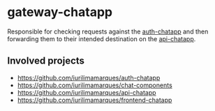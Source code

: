 # gateway-chatapp

Responsible for checking requests against the [auth-chatapp](https://github.com/iurilimamarques/auth-chatapp) and then forwarding them to their intended destination on the [api-chatapp](https://github.com/iurilimamarques/api-chatapp).

## Involved projects
- https://github.com/iurilimamarques/auth-chatapp
- https://github.com/iurilimamarques/chat-components
- https://github.com/iurilimamarques/api-chatapp
- https://github.com/iurilimamarques/frontend-chatapp
